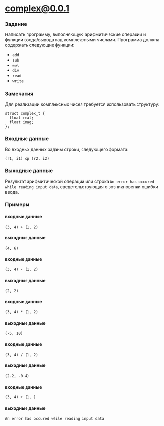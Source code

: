 # complex@0.0.1

### Задание
Написать программу, выполняющую арифмитические операции и функции ввода/вывода над комплексными числами. Программа должна содержать следующие функции:
- `add`
- `sub`
- `mul`
- `div`
- `read`
- `write`

### Замечания
Для реализации комплексных чисел требуется использовать структуру:
```
struct complex_t {
  float real;
  float imag;
};
```

### Входные данные
Во входных данных заданы строки, следующего формата:
```
(r1, i1) op (r2, i2) 
```

### Выходные данные
Результат арифмитической операции или строка `An error has occured while reading input data`, сведетельствующая о возникновении ошибки ввода.

### Примеры
#### входные данные
```
(3, 4) + (1, 2)
```
#### выходные данные
```
(4, 6)
```
#### входные данные
```
(3, 4) - (1, 2)
```
#### выходные данные
```
(2, 2)
```
#### входные данные
```
(3, 4) * (1, 2)
```
#### выходные данные
```
(-5, 10)
```
#### входные данные
```
(3, 4) / (1, 2)
```
#### выходные данные
```
(2.2, -0.4)
```
#### входные данные
```
(3, 4) + (1, )
```
#### выходные данные
```
An error has occured while reading input data
```
